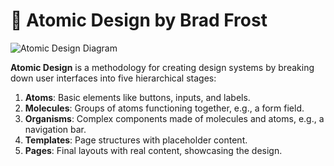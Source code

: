 # 🔬 Atomic Design by Brad Frost

![Atomic Design Diagram](https://miro.medium.com/v2/resize:fit:1400/1*U-jFHRJxePDHHBWtd19M8g.png)

**Atomic Design** is a methodology for creating design systems by breaking down user interfaces into five hierarchical stages:

1. **Atoms**: Basic elements like buttons, inputs, and labels.
2. **Molecules**: Groups of atoms functioning together, e.g., a form field.
3. **Organisms**: Complex components made of molecules and atoms, e.g., a navigation bar.
4. **Templates**: Page structures with placeholder content.
5. **Pages**: Final layouts with real content, showcasing the design.          


